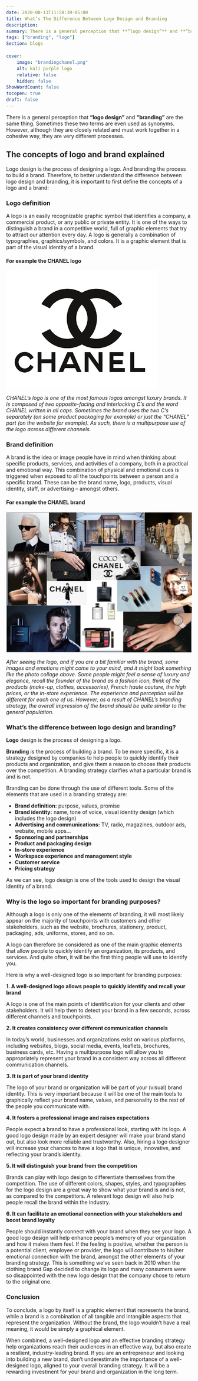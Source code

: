 ```yaml
---
date: 2020-08-13T11:58:39-05:00
title: What’s The Difference Between Logo Design and Branding
description: 
summary: There is a general perception that **“logo design”** and **“branding”** are the same thing. Sometimes these two terms are even used as synonyms. However, although they are closely related and must work together in a cohesive way, they are very different processes.
tags: ["branding", "logo"]
Section: blogs

cover:
    image: "brandingchanel.png"
    alt: kali purple logo
    relative: false
    hidden: false
ShowWordCount: false
tocopen: true
draft: false
---
```


There is a general perception that **“logo design”** and **“branding”** are the same thing. Sometimes these two terms are even used as synonyms. However, although they are closely related and must work together in a cohesive way, they are very different processes.

## The concepts of logo and brand explained

Logo design is the process of designing a logo. And branding the process to build a brand. Therefore, to better understand the difference between logo design and branding, it is important to first define the concepts of a logo and a brand:

### Logo definition

A logo is an easily recognizable graphic symbol that identifies a company, a commercial product, or any public or private entity. It is one of the ways to distinguish a brand in a competitive world, full of graphic elements that try to attract our attention every day. A logo is generally a combination of typographies, graphics/symbols, and colors. It is a graphic element that is part of the visual identity of a brand.

#### For example the CHANEL logo

![chanel logo](chanel.jpg#center)

_CHANEL’s logo is one of the most famous logos amongst luxury brands. It is composed of two opposite-facing and interlocking C’s and the word CHANEL written in all caps. Sometimes the brand uses the two C’s separately (on some product packaging for example) or just the “CHANEL” part (on the website for example). As such, there is a multipurpose use of the logo across different channels._

### Brand definition 

A brand is the idea or image people have in mind when thinking about specific products, services, and activities of a company, both in a practical and emotional way. This combination of physical and emotional cues is triggered when exposed to all the touchpoints between a person and a specific brand. These can be the brand name, logo, products, visual identity, staff, or advertising – amongst others.

#### For example the CHANEL brand

![chanel logo](brandingchanel.png#center)

_*After seeing the logo, and if you are a bit familiar with the brand, some images and emotions might come to your mind, and it might look something like the photo collage above. Some people might feel a sense of luxury and elegance, recall the founder of the brand as a fashion icon, think of the products (make-up, clothes, accessories), French haute couture, the high prices, or the in-store experience. The experience and perception will be different for each one of us. However, as a result of CHANEL’s branding strategy, the overall impression of the brand should be quite similar to the general population.*_ 

### What’s the difference between logo design and branding?

**Logo** design is the process of designing a logo.

**Branding** is the process of building a brand. To be more specific, it is a strategy designed by companies to help people to quickly identify their products and organization, and give them a reason to choose their products over the competition. A branding strategy clarifies what a particular brand is and is not.

Branding can be done through the use of different tools. Some of the elements that are used in a branding strategy are:

* **Brand definition:** purpose, values, promise
* **Brand identity:** name, tone of voice, visual identity design (which includes the logo design)
* **Advertising and communications:** TV, radio, magazines, outdoor ads, website, mobile apps…
* **Sponsoring and partnerships**
* **Product and packaging design**
* **In-store experience**
* **Workspace experience and management style**
* **Customer service**
* **Pricing strategy**

As we can see, logo design is one of the tools used to design the visual identity of a brand.

### Why is the logo so important for branding purposes?

Although a logo is only one of the elements of branding, it will most likely appear on the majority of touchpoints with customers and other stakeholders, such as the website, brochures, stationery, product, packaging, ads, uniforms, stores, and so on.

A logo can therefore be considered as one of the main graphic elements that allow people to quickly identify an organization, its products, and services. And quite often, it will be the first thing people will use to identify you.

Here is why a well-designed logo is so important for branding purposes:


**1. A well-designed logo allows people to quickly identify and recall your brand**

  A logo is one of the main points of identification for your clients and other stakeholders. It will help then to detect your brand in a few seconds, across different channels and touchpoints.

**2. It creates consistency over different communication channels**

  In today’s world, businesses and organizations exist on various platforms, including websites, blogs, social media, events, leaflets, brochures, business cards, etc. Having a multipurpose logo will allow you to appropriately represent your brand in a consistent way across all different communication channels.

**3. It is part of your brand identity**

  The logo of your brand or organization will be part of your (visual) brand identity. This is very important because it will be one of the main tools to graphically reflect your brand name, values, and personality to the rest of the people you communicate with.

**4. It fosters a professional image and raises expectations**

  People expect a brand to have a professional look, starting with its logo. A good logo design made by an expert designer will make your brand stand out, but also look more reliable and trustworthy. Also, hiring a logo designer will increase your chances to have a logo that is unique, innovative, and reflecting your brand’s identity.

**5. It will distinguish your brand from the competition**

  Brands can play with logo design to differentiate themselves from the competition. The use of different colors, shapes, styles, and typographies for the logo design are a great way to show what your brand is and is not, as compared to the competitors. A relevant logo design will also help people recall the brand within the industry.

 **6. It can facilitate an emotional connection with your stakeholders and boost brand loyalty**

  People should instantly connect with your brand when they see your logo. A good logo design will help enhance people’s memory of your organization and how it makes them feel. If the feeling is positive, whether the person is a potential client, employee or provider, the logo will contribute to his/her emotional connection with the brand, amongst the other elements of your branding strategy. This is something we’ve seen back in 2010 when the clothing brand Gap decided to change its logo and many consumers were so disappointed with the new logo design that the company chose to return to the original one.

### Conclusion

To conclude, a logo by itself is a graphic element that represents the brand, while a brand is a combination of all tangible and intangible aspects that represent the organization. Without the brand, the logo wouldn’t have a real meaning, it would be simply a graphical element.

When combined, a well-designed logo and an effective branding strategy help organizations reach their audiences in an effective way, but also create a resilient, industry-leading brand. If you are an entrepreneur and looking into building a new brand, don’t underestimate the importance of a well-designed logo, aligned to your overall branding strategy. It will be a rewarding investment for your brand and organization in the long term.